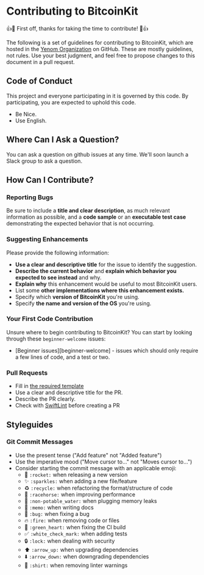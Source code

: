 # Contributing to BitcoinKit

:+1::tada: First off, thanks for taking the time to contribute! :tada::+1:

The following is a set of guidelines for contributing to BitcoinKit, which are hosted in the [Yenom Organization](https://github.com/yenom) on GitHub. These are mostly guidelines, not rules. Use your best judgment, and feel free to propose changes to this document in a pull request.

## Code of Conduct
This project and everyone participating in it is governed by this code. By participating, you are expected to uphold this code.

* Be Nice.
* Use English.

## Where Can I Ask a Question?
You can ask a question on github issues at any time. We'll soon launch a Slack group to ask a question.

## How Can I Contribute?

### Reporting Bugs
Be sure to include a **title and clear description**, as much relevant information as possible, and a **code sample** or an **executable test case** demonstrating the expected behavior that is not occurring.

### Suggesting Enhancements
Please provide the following information:

* **Use a clear and descriptive title** for the issue to identify the suggestion.
* **Describe the current behavior** and **explain which behavior you expected to see instead** and why.
* **Explain why** this enhancement would be useful to most BitcoinKit users.
* List some **other implementations where this enhancement exists.**
* Specify which **version of BitcoinKit** you're using.
* Specify **the name and version of the OS** you're using.

### Your First Code Contribution

Unsure where to begin contributing to BitcoinKit? You can start by looking through these `beginner-welcome` issues:

* [Beginner issues][beginner-welcome] - issues which should only require a few lines of code, and a test or two.


### Pull Requests

* Fill in [the required template](.github/PULL_REQUEST_TEMPLATE.md)
* Use a clear and descriptive title for the PR.
* Describe the PR clearly.
* Check with [SwiftLint](https://github.com/realm/SwiftLint) before creating a PR

## Styleguides

### Git Commit Messages
* Use the present tense ("Add feature" not "Added feature")
* Use the imperative mood ("Move cursor to..." not "Moves cursor to...")
* Consider starting the commit message with an applicable emoji:
    * :rocket: `:rocket:` when releasing a new version
    * :sparkles: `:sparkles:` when adding a new file/feature
    * :recycle: `:recycle:` when refactoring the format/structure of code
    * :racehorse: `:racehorse:` when improving performance
    * :non-potable_water: `:non-potable_water:` when plugging memory leaks
    * :memo: `:memo:` when writing docs
    * :bug: `:bug:` when fixing a bug
    * :fire: `:fire:` when removing code or files
    * :green_heart: `:green_heart:` when fixing the CI build
    * :white_check_mark: `:white_check_mark:` when adding tests
    * :lock: `:lock:` when dealing with security
    * :arrow_up: `:arrow_up:` when upgrading dependencies
    * :arrow_down: `:arrow_down:` when downgrading dependencies
    * :shirt: `:shirt:` when removing linter warnings

